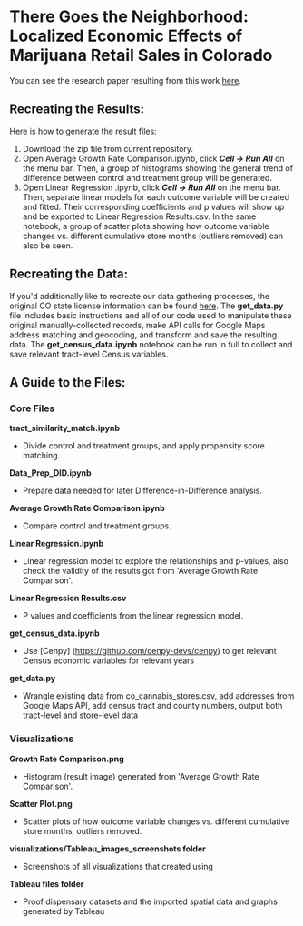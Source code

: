 # There Goes the Neighborhood: Localized Economic Effects of Marijuana Retail Sales in Colorado
You can see the research paper resulting from this work [here](https://docs.google.com/document/d/1b-B1AH5x936uNTl-BACd1XyukfQ1K_p6i-C_gLP3j04/edit?usp=sharing).

## Recreating the Results:

Here is how to generate the result files:

1. Download the zip file from current repository.
2. Open Average Growth Rate Comparison.ipynb, click ***Cell -> Run All*** on the menu bar. Then, a group of histograms showing the general trend of difference between control and treatment group will be generated.
3. Open Linear Regression .ipynb, click ***Cell -> Run All*** on the menu bar. Then, separate linear models for each outcome variable will be created and fitted. Their corresponding coefficients and p values will show up and be exported to Linear Regression Results.csv. In the same notebook, a group of scatter plots showing how outcome variable changes vs. different cumulative store months (outliers removed) can also be seen.

## Recreating the Data:

If you'd additionally like to recreate our data gathering processes, the original CO state license information can be found [here](https://drive.google.com/drive/folders/0B-ZjnNx-rL_mTHU4dHhiX1dEbU0?resourcekey=0-j0x5DFB5M-7nNRLa-8g2Zw). The **get_data.py** file includes basic instructions and all of our code used to manipulate these original manually-collected records, make API calls for Google Maps address matching and geocoding, and transform and save the resulting data. The **get_census_data.ipynb** notebook can be run in full to collect and save relevant tract-level Census variables. 

## A Guide to the Files:

### Core Files

**tract_similarity_match.ipynb**
  - Divide control and treatment groups, and apply propensity score matching.

**Data_Prep_DID.ipynb**
  - Prepare data needed for later Difference-in-Difference analysis.

**Average Growth Rate Comparison.ipynb**
  - Compare control and treatment groups.

**Linear Regression.ipynb**
  - Linear regression model to explore the relationships and p-values, also check the validity of the results got from 'Average Growth Rate Comparison'.

**Linear Regression Results.csv**
  - P values and coefficients from the linear regression model.

**get_census_data.ipynb**
  - Use [Cenpy] (https://github.com/cenpy-devs/cenpy) to get relevant Census economic variables for relevant years

**get_data.py**
  - Wrangle existing data from co_cannabis_stores.csv, add addresses from Google Maps API, add census tract and county numbers, output both tract-level and store-level data

### Visualizations

**Growth Rate Comparison.png**
  - Histogram (result image) generated from 'Average Growth Rate Comparison'.

**Scatter Plot.png**
  - Scatter plots of how outcome variable changes vs. different cumulative store months, outliers removed.
  
**visualizations/Tableau_images_screenshots folder**
  - Screenshots of all visualizations that created using 
  
**Tableau files folder**
  - Proof dispensary datasets and the imported spatial data and graphs generated by Tableau
    
  
